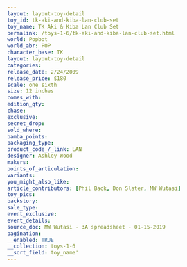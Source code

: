 ```yaml
---
layout: layout-toy-detail 
toy_id: tk-aki-and-kiba-lan-club-set
toy_name: TK Aki & Kiba Lan Club Set
permalink: /toys-1-6/tk-aki-and-kiba-lan-club-set.html
world: Popbot
world_abr: POP
character_base: TK
layout: layout-toy-detail
categories: 
release_date: 2/24/2009
release_price: $180 
scale: one sixth
size: 12 inches
comes_with: 
edition_qty: 
chase: 
exclusive: 
secret_drop: 
sold_where: 
bamba_points: 
packaging_type: 
product_code_/_link: LAN
designer: Ashley Wood
makers: 
points_of_articulation: 
variants: 
you_might_also_like: 
article_contributors: [Phil Back, Don Slater, MW Wutasi]
toy_pics: 
backstory: 
sale_type: 
event_exclusive: 
event_details: 
source_doc: MW Wutasi - 3A spreadsheet - 01-15-2019
pagination: 
__enabled: TRUE
__collection: toys-1-6
__sort_field: toy_name'
---
```


